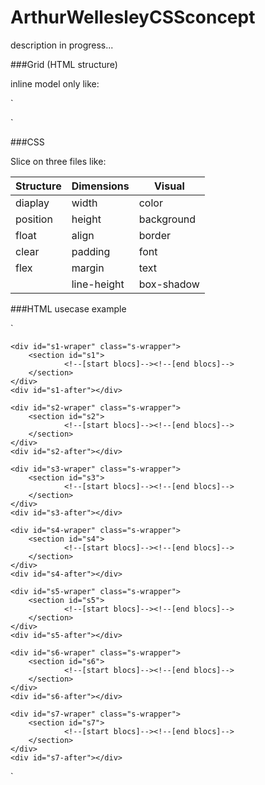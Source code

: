 # ArthurWellesleyCSSconcept

description in progress...

###Grid (HTML structure)

inline model only like:

`
<section id="s1"></section>
<section id="s2"></section>
<section id="s3"></section>
`

###CSS

Slice on three files like:

| Structure           | Dimensions           | Visual         |
| ------------------- | -------------------- | ---------------|
| diaplay             | width                | color          |
| position            | height               | background     |
| float               | align                | border         |
| clear               | padding              | font           |
| flex                | margin               | text           |
|                     | line-height          | box-shadow     |

###HTML usecase example

`
<main>

	<div id="s1-wraper" class="s-wrapper">
		<section id="s1">
				<!--[start blocs]--><!--[end blocs]-->
		</section>
	</div>
	<div id="s1-after"></div>

	<div id="s2-wraper" class="s-wrapper">
		<section id="s2">
				<!--[start blocs]--><!--[end blocs]-->
		</section>
	</div>
	<div id="s2-after"></div>

	<div id="s3-wraper" class="s-wrapper">
		<section id="s3">
				<!--[start blocs]--><!--[end blocs]-->
		</section>
	</div>
	<div id="s3-after"></div>

	<div id="s4-wraper" class="s-wrapper">
		<section id="s4">
				<!--[start blocs]--><!--[end blocs]-->
		</section>
	</div>
	<div id="s4-after"></div>

	<div id="s5-wraper" class="s-wrapper">
		<section id="s5">
				<!--[start blocs]--><!--[end blocs]-->
		</section>
	</div>
	<div id="s5-after"></div>

	<div id="s6-wraper" class="s-wrapper">
		<section id="s6">
				<!--[start blocs]--><!--[end blocs]-->
		</section>
	</div>
	<div id="s6-after"></div>

	<div id="s7-wraper" class="s-wrapper">
		<section id="s7">
				<!--[start blocs]--><!--[end blocs]-->
		</section>
	</div>
	<div id="s7-after"></div>	

</main>
`
